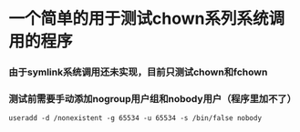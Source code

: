 # 一个简单的用于测试chown系列系统调用的程序

### 由于symlink系统调用还未实现，目前只测试chown和fchown

### 测试前需要手动添加nogroup用户组和nobody用户（程序里加不了）
```groupadd -g 65534 nogroup
useradd -d /nonexistent -g 65534 -u 65534 -s /bin/false nobody
```
